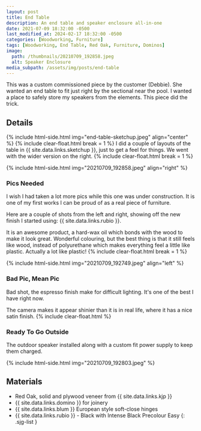 ```yaml
---
layout: post
title: End Table
description: An end table and speaker enclosure all-in-one
date: 2021-07-09 18:32:00 -0500
last_modified_at: 2024-02-17 18:32:00 -0500
categories: [Woodworking, Furniture]
tags: [Woodworking, End Table, Red Oak, Furniture, Dominos]
image:
  path: /thumbnails/20210709_192858.jpeg
  alt: Speaker Enclosure
media_subpath: /assets/img/posts/end-table
---
```

This was a custom commissioned piece by the customer (Debbie). She wanted an end table to fit just right by the sectional near the pool. I wanted a place to safely store my speakers from the elements. This piece did the trick.

## Details

{% include html-side.html img="end-table-sketchup.jpeg" align="center" %}
{% include clear-float.html break = 1 %}
I did a couple of layouts of the table in {{ site.data.links.sketchup }}, just to get a feel for things. We went with the wider version on the right.
{% include clear-float.html break = 1 %}

{% include html-side.html img="20210709_192858.jpeg" align="right" %}

### Pics Needed

I wish I had taken a lot more pics while this one was under construction. It is one of my first works I can be proud of as a real piece of furniture.

Here are a couple of shots from the left and right, showing off the new finish I started using: {{ site.data.links.rubio }}.

It is an awesome product, a hard-wax oil which bonds with the wood to make it look great. Wonderful colouring, but the best thing is that it still feels like wood, instead of polyurethane which makes everything feel a little like plastic. Actually a lot like plastic!
{% include clear-float.html break = 1 %}

{% include html-side.html img="20210709_192749.jpeg" align="left" %}

### Bad&nbsp;Pic, Mean&nbsp;Pic

Bad shot, the espresso finish make for difficult lighting. It's one of the best I have right now.

The camera makes it appear shinier than it is in real life, where it has a nice satin finish.
{% include clear-float.html %}

### Ready To Go Outside

The outdoor speaker installed along with a custom fit power supply to keep them charged.

{% include html-side.html img="20210709_192803.jpeg" %}

## Materials

- Red Oak, solid and plywood veneer from {{ site.data.links.kjp }}
- {{ site.data.links.domino }} for joinery
- {{ site.data.links.blum }} European style soft-close hinges
- {{ site.data.links.rubio }} - Black with Intense Black Precolour Easy
{: .sjg-list }
